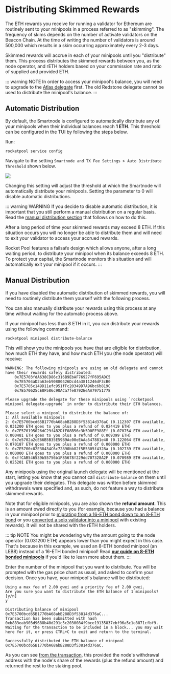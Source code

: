 # Distributing Skimmed Rewards

The ETH rewards you receive for running a validator for Ethereum are routinely sent to your minipools in a process referred to as "skimming".
The frequency of skims depends on the number of activate validators on the Beacon Chain. At the time of writing the number of validators is around
500,000 which results in a skim occurring approximately every 2-3 days.

Skimmed rewards will accrue in each of your minipools until you "distribute" them. This process distributes the skimmed rewards between you, as the node operator, and rETH holders
based on your commission rate and ratio of supplied and provided ETH.

::: warning NOTE
In order to access your minipool's balance, you will need to upgrade to the [Atlas delegate](./minipools/delegates) first.
The old Redstone delegate cannot be used to distribute the minipool's balance.
:::

## Automatic Distribution

By default, the Smartnode is configured to automatically distribute any of your minipools when their individual balances reach **1 ETH**. This
threshold can be configured in the TUI by following the steps below.

Run:

```shell
rocketpool service config
```

Navigate to the setting `Smartnode and TX Fee Settings > Auto Distribute Threshold` shown below.

![](./images/tui-automatic-skimming.png)

Changing this setting will adjust the threshold at which the Smartnode will automatically distribute your minipools.
Setting the parameter to 0 will disable automatic distributions.

::: warning WARNING
If you decide to disable automatic distribution, it is important that you still perform a manual distribution on a regular
basis. Read the [manual distribution section](#manual-distribution) that follows on how to do this.

After a long period of time your skimmed rewards may exceed 8 ETH. If this situation occurs you will no longer be able
to distribute them and will need to exit your validator to access your accrued rewards.

Rocket Pool features a failsafe design which allows anyone, after a long waiting period, to distribute your minipool when
its balance exceeds 8 ETH. To protect your capital, the Smartnode monitors this situation and will automatically exit
your minipool if it occurs.
:::

## Manual Distribution

If you have disabled the automatic distribution of skimmed rewards, you will need to routinely distribute them yourself
with the following process.

You can also manually distribute your rewards using this process at any time without waiting for the automatic process above.

If your minipool has less than 8 ETH in it, you can distribute your rewards using the following command:

```shell
rocketpool minipool distribute-balance
```

This will show you the minipools you have that are eligible for distribution, how much ETH they have, and how much ETH you (the node operator) will receive:

```
WARNING: The following minipools are using an old delegate and cannot have their rewards safely distributed:
	0x7E5703fdA638CD86c316B9EbAF76927fF695ADC5
	0x7E5704aD2a63eb90880426Dcd4a3811246dF3cB0
	0x7E5705c149D11efc951fFc20349D7A96bc6b819C
	0x7E570625cE8F586c90ACa7fe8792EeAA79751778

Please upgrade the delegate for these minipools using `rocketpool minipool delegate-upgrade` in order to distribute their ETH balances.

Please select a minipool to distribute the balance of:
1: All available minipools
2: 0x7E5700bcd65B1770bA68abB288D3f53814d376aC (0.112307 ETH available, 0.031200 ETH goes to you plus a refund of 0.024419 ETH)
3: 0x7E570195026dC29f4B2DfF08B56c3b5D0FF988Ef (0.070754 ETH available, 0.000481 ETH goes to you plus a refund of 0.069399 ETH)
4: 0x7e5702a2cE66B5B35E59B9Ac00eEAAa547881e40 (0.122064 ETH available, 0.070187 ETH goes to you plus a refund of 0.000000 ETH)
5: 0x7E5700c82E38434C6c72890bb82f5B5305f4328a (0.102739 ETH available, 0.000000 ETH goes to you plus a refund of 0.000000 ETH)
6: 0xffCAB546539b55756b1F85678f229dd707328A2F (0.070989 ETH available, 0.025201 ETH goes to you plus a refund of 0.000000 ETH)
```

Any minipools using the original launch delegate will be mentioned at the start, letting you know that you cannot call `distribute-balance` on them until you upgrade their delegates.
This delegate was written before skimmed withdrawals were specified and, as such, do not feature a way to distribute skimmed rewards.

Note that for eligible minipools, you are also shown the **refund amount**.
This is an amount owed directly to you (for example, because you had a balance in your minipool prior to [migrating from a 16-ETH bond down to an 8-ETH bond](./leb-migration.mdx) or you [converted a solo validator into a minipool](../node/solo-staker-migration) with existing rewards).
It will not be shared with the rETH holders.

::: tip NOTE
You might be wondering why the amount going to the node operator (0.031200 ETH) appears lower than you might expect in this case.
That's because in this example, we used an 8-ETH bonded minipool (an LEB8) instead of a 16-ETH bonded minipool!
Read [**our guide on 8-ETH bonded minipools**](./leb-migration.mdx) if you'd like to learn more about them.
:::

Enter the number of the minipool that you want to distribute.
You will be prompted with the gas price chart as usual, and asked to confirm your decision.
Once you have, your minipool's balance will be distributed:

```
Using a max fee of 2.00 gwei and a priority fee of 2.00 gwei.
Are you sure you want to distribute the ETH balance of 1 minipools? [y/n]
y

Distributing balance of minipool 0x7E5700bcd65B1770bA68abB288D3f53814d376aC...
Transaction has been submitted with hash 0xb883eab903d9688b40d291c5c2030084f9bce19135837ebf96a5c1e8871cfbf9.
Waiting for the transaction to be included in a block... you may wait here for it, or press CTRL+C to exit and return to the terminal.

Successfully distributed the ETH balance of minipool 0x7E5700bcd65B1770bA68abB288D3f53814d376aC.
```

As you can see [from the transaction](https://zhejiang.beaconcha.in/tx/b883eab903d9688b40d291c5c2030084f9bce19135837ebf96a5c1e8871cfbf9), this provided the node's withdrawal address with the node's share of the rewards (plus the refund amount) and returned the rest to the staking pool.
